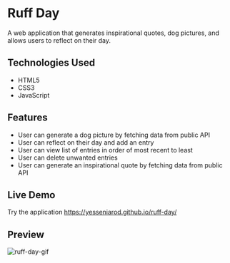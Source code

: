 # Ruff Day

A web application that generates inspirational quotes, dog pictures, and allows users to reflect on their day. 


## Technologies Used 
* HTML5
* CSS3
* JavaScript


## Features 
* User can generate a dog picture by fetching data from public API
* User can reflect on their day and add an entry
* User can view list of entries in order of most recent to least
* User can delete unwanted entries
* User can generate an inspirational quote by fetching data from public API


## Live Demo 
Try the application https://yesseniarod.github.io/ruff-day/

## Preview 
![ruff-day-gif](https://user-images.githubusercontent.com/74885918/115797619-2f0a8e00-a389-11eb-9ff7-29a613440560.gif)

